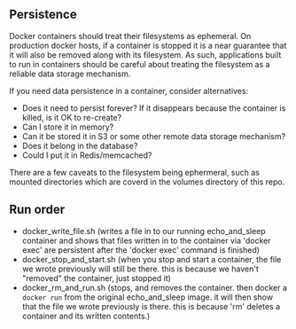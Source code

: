 ## Persistence
Docker containers should treat their filesystems as ephemeral. On production docker hosts, if a container is stopped it is a near guarantee that it will also be removed along with its filesystem. As such, applications built to run in containers should be careful about treating the filesystem as a reliable data storage mechanism.

If you need data persistence in a container, consider alternatives:
* Does it need to persist forever? If it disappears because the container is killed, is it OK to re-create?
* Can I store it in memory?
* Can it be stored it in S3 or some other remote data storage mechanism?
* Does it belong in the database?
* Could I put it in Redis/memcached?

There are a few caveats to the filesystem being ephermeral, such as mounted directories which are coverd in the volumes directory of this repo.

## Run order
* docker_write_file.sh (writes a file in to our running echo_and_sleep container and shows that files written in to the container via 'docker exec' are persistent after the 'docker exec' command is finished)
* docker_stop_and_start.sh (when you stop and start a container, the file we wrote previously will still be there. this is because we haven't "removed" the container, just stopped it)
* docker_rm_and_run.sh (stops, and removes the container. then docker a `docker run` from the original echo_and_sleep image. it will then show that the file we wrote previously is there. this is because 'rm' deletes a container and its written contents.)
